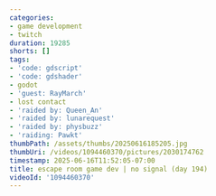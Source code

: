 ```yaml
---
categories:
- game development
- twitch
duration: 19285
shorts: []
tags:
- 'code: gdscript'
- 'code: gdshader'
- godot
- 'guest: RayMarch'
- lost contact
- 'raided by: Queen_An'
- 'raided by: lunarequest'
- 'raided by: physbuzz'
- 'raiding: Pawkt'
thumbPath: /assets/thumbs/20250616185205.jpg
thumbUri: /videos/1094460370/pictures/2030174762
timestamp: 2025-06-16T11:52:05-07:00
title: escape room game dev | no signal (day 194)
videoId: '1094460370'
---
```

